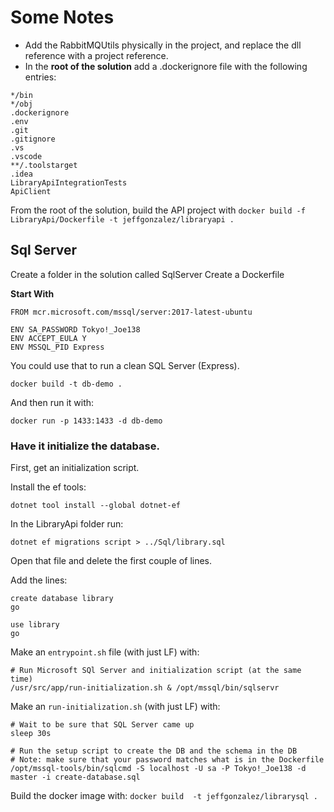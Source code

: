 # Some Notes

- Add the RabbitMQUtils physically in the project, and replace the dll reference with a project reference.
- In the **root of the solution** add a .dockerignore file with the following entries:
```
*/bin
*/obj
.dockerignore
.env
.git
.gitignore
.vs
.vscode
**/.toolstarget
.idea
LibraryApiIntegrationTests
ApiClient
```
From the root of the solution, build the API project with `docker build -f LibraryApi/Dockerfile -t jeffgonzalez/libraryapi .`

## Sql Server

Create a folder in the solution called SqlServer
Create a Dockerfile

**Start With**
```
FROM mcr.microsoft.com/mssql/server:2017-latest-ubuntu

ENV SA_PASSWORD Tokyo!_Joe138
ENV ACCEPT_EULA Y
ENV MSSQL_PID Express
```

You could use that to run a clean SQL Server (Express). 

`docker build -t db-demo .`

And then run it with:

`docker run -p 1433:1433 -d db-demo`

### Have it initialize the database.

First, get an initialization script. 

Install the ef tools: 

`dotnet tool install --global dotnet-ef`

In the LibraryApi folder run:

`dotnet ef migrations script > ../Sql/library.sql`

Open that file and delete the first couple of lines. 

Add the lines:

```
create database library
go

use library
go
```

Make an `entrypoint.sh` file (with just LF) with:

```
# Run Microsoft SQl Server and initialization script (at the same time)
/usr/src/app/run-initialization.sh & /opt/mssql/bin/sqlservr
```

Make an `run-initialization.sh` (with just LF) with:

```
# Wait to be sure that SQL Server came up
sleep 30s

# Run the setup script to create the DB and the schema in the DB
# Note: make sure that your password matches what is in the Dockerfile
/opt/mssql-tools/bin/sqlcmd -S localhost -U sa -P Tokyo!_Joe138 -d master -i create-database.sql
```
Build the docker image with:
`docker build  -t jeffgonzalez/librarysql .`




